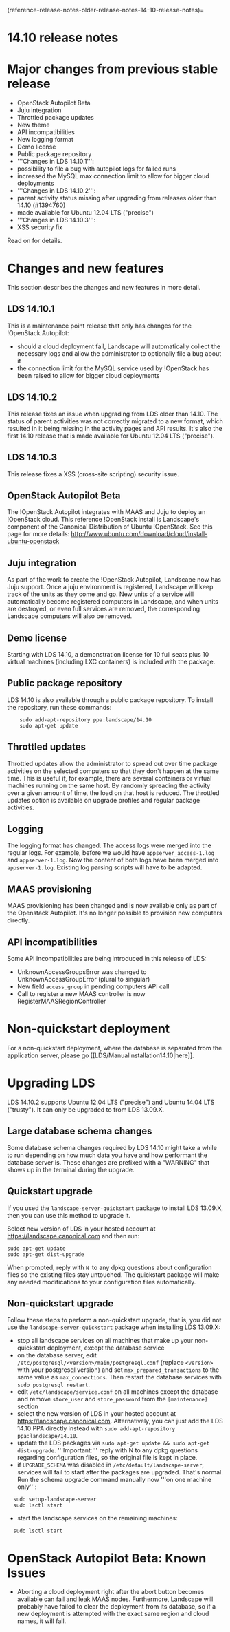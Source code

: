 (reference-release-notes-older-release-notes-14-10-release-notes)=
# 14.10 release notes

# Major changes from previous stable release
 * OpenStack Autopilot Beta
 * Juju integration
 * Throttled package updates
 * New theme
 * API incompatibilities
 * New logging format
 * Demo license
 * Public package repository
 * '''Changes in LDS 14.10.1''':
  * possibility to file a bug with autopilot logs for failed runs
  * increased the MySQL max connection limit to allow for bigger cloud deployments
 * '''Changes in LDS 14.10.2''':
  * parent activity status missing after upgrading from releases older than 14.10 (#1394760)
  * made available for Ubuntu 12.04 LTS ("precise")
 * '''Changes in LDS 14.10.3''':
  * XSS security fix

Read on for details.

# Changes and new features
This section describes the changes and new features in more detail.

## LDS 14.10.1
This is a maintenance point release that only has changes for the !OpenStack Autopilot:
 * should a cloud deployment fail, Landscape will automatically collect the necessary logs and allow the administrator to optionally file a bug about it
 * the connection limit for the MySQL service used by !OpenStack has been raised to allow for bigger cloud deployments

## LDS 14.10.2
This release fixes an issue when upgrading from LDS older than 14.10. The status of parent activities was not correctly migrated to a new format, which resulted in it being missing in the activity pages and API results. It's also the first 14.10 release that is made available for Ubuntu 12.04 LTS ("precise").

## LDS 14.10.3
This release fixes a XSS (cross-site scripting) security issue.

## OpenStack Autopilot Beta
The !OpenStack Autopilot integrates with MAAS and Juju to deploy an !OpenStack cloud. This reference !OpenStack install is Landscape's component of the Canonical Distribution of Ubuntu !OpenStack. See this page for more details: http://www.ubuntu.com/download/cloud/install-ubuntu-openstack

## Juju integration
As part of the work to create the !OpenStack Autopilot, Landscape now has Juju support. Once a juju environment is registered, Landscape will keep track of the units as they come and go. New units of a service will automatically become registered computers in Landscape, and when units are destroyed, or even full services are removed, the corresponding Landscape computers will also be removed.

## Demo license
Starting with LDS 14.10, a demonstration license for 10 full seats plus 10 virtual machines (including LXC containers) is included with the package.

## Public package repository
LDS 14.10 is also available through a public package repository. To install the repository, run these commands:
```
    sudo add-apt-repository ppa:landscape/14.10
    sudo apt-get update
```

## Throttled updates
Throttled updates allow the administrator to spread out over time package activities on the selected computers so that they don't happen at the same time. This is useful if, for example, there are several containers or virtual machines running on the same host. By randomly spreading the activity over a given amount of time, the load on that host is reduced.
The throttled updates option is available on upgrade profiles and regular package activities.

## Logging
The logging format has changed. The access logs were merged into the regular logs. For example, before we would have `appserver_access-1.log` and `appserver-1.log`. Now the content of both logs have been merged into `appserver-1.log`. Existing log parsing scripts will have to be adapted.

## MAAS provisioning
MAAS provisioning has been changed and is now available only as part of the Openstack Autopilot. It's no longer possible to provision new computers directly.

## API incompatibilities
Some API incompatibilities are being introduced in this release of LDS:
 * UnknownAccessGroupsError was changed to UnknownAccessGroupError (plural to singular)
 * New field `access_group` in pending computers API call
 * Call to register a new MAAS controller is now RegisterMAASRegionController

# Non-quickstart deployment
For a non-quickstart deployment, where the database is separated from the application server, please go [[LDS/ManualInstallation14.10|here]].

# Upgrading LDS
LDS 14.10.2 supports Ubuntu 12.04 LTS ("precise") and Ubuntu 14.04 LTS ("trusty"). It can only be upgraded to from LDS 13.09.X.

## Large database schema changes
Some database schema changes required by LDS 14.10 might take a while to run depending on how much data you have and how performant the database server is. These changes are prefixed with a "WARNING" that shows up in the terminal during the upgrade.

## Quickstart upgrade
If you used the `landscape-server-quickstart` package to install LDS 13.09.X, then you can use this method to upgrade it.

Select new version of LDS in your hosted account at https://landscape.canonical.com and then run:
```
sudo apt-get update
sudo apt-get dist-upgrade
```

When prompted, reply with `N `to any dpkg questions about configuration files so the existing files stay untouched. The quickstart package will make any needed modifications to your configuration files automatically.

## Non-quickstart upgrade
Follow these steps to perform a non-quickstart upgrade, that is, you did not use the `landscape-server-quickstart` package when installing LDS 13.09.X:
 * stop all landscape services on all machines that make up your non-quickstart deployment, except the database service
 * on the database server, edit `/etc/postgresql/<version>/main/postgresql.conf` (replace `<version>` with your postgresql version) and set `max_prepared_transactions` to the same value as `max_connections`. Then restart the database services with `sudo postgresql restart`.
 * edit `/etc/landscape/service.conf` on all machines except the database and remove `store_user` and `store_password` from the `[maintenance]` section
 * select the new version of LDS in your hosted account at https://landscape.canonical.com. Alternatively, you can just add the LDS 14.10 PPA directly instead with `sudo add-apt-repository ppa:landscape/14.10`.
 * update the LDS packages via `sudo apt-get update && sudo apt-get dist-upgrade`. '''Important:''' reply with N to any dpkg questions regarding configuration files, so the original file is kept in place.
 * if `UPGRADE_SCHEMA` was disabled in `/etc/default/landscape-server`, services will fail to start after the packages are upgraded. That's normal. Run the schema upgrade command manually now '''on one machine only''':
```
  sudo setup-landscape-server
  sudo lsctl start
```
 * start the landscape services on the remaining machines:
```
  sudo lsctl start
```

# OpenStack Autopilot Beta: Known Issues
 * Aborting a cloud deployment right after the abort button becomes available can fail and leak MAAS nodes. Furthermore, Landscape will probably have failed to clear the deployment from its database, so if a new deployment is attempted with the exact same region and cloud names, it will fail.

